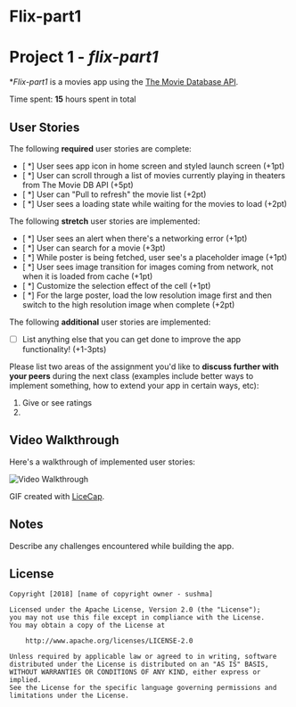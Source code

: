 # Flix-part1
# Project 1 - *flix-part1*

**Flix-part1* is a movies app using the [The Movie Database API](http://docs.themoviedb.apiary.io/#).

Time spent: **15** hours spent in total

## User Stories

The following **required** user stories are complete:

- [ *] User sees app icon in home screen and styled launch screen (+1pt)
- [ *] User can scroll through a list of movies currently playing in theaters from The Movie DB API (+5pt)
- [ *] User can "Pull to refresh" the movie list (+2pt)
- [ *] User sees a loading state while waiting for the movies to load (+2pt)

The following **stretch** user stories are implemented:

- [ *] User sees an alert when there's a networking error (+1pt)
- [ *] User can search for a movie (+3pt)
- [ *] While poster is being fetched, user see's a placeholder image (+1pt)
- [ *] User sees image transition for images coming from network, not when it is loaded from cache (+1pt)
- [ *] Customize the selection effect of the cell (+1pt)
- [ *] For the large poster, load the low resolution image first and then switch to the high resolution image when complete (+2pt)

The following **additional** user stories are implemented:

- [ ] List anything else that you can get done to improve the app functionality! (+1-3pts)

Please list two areas of the assignment you'd like to **discuss further with your peers** during the next class (examples include better ways to implement something, how to extend your app in certain ways, etc):

1. Give or see ratings
2.

## Video Walkthrough

Here's a walkthrough of implemented user stories:

<img src='http://i.imgur.com/link/to/your/gif/file.gif' title='Video Walkthrough' width='' alt='Video Walkthrough' />

GIF created with [LiceCap](http://www.cockos.com/licecap/).

## Notes

Describe any challenges encountered while building the app.

## License

    Copyright [2018] [name of copyright owner - sushma]

    Licensed under the Apache License, Version 2.0 (the "License");
    you may not use this file except in compliance with the License.
    You may obtain a copy of the License at

        http://www.apache.org/licenses/LICENSE-2.0

    Unless required by applicable law or agreed to in writing, software
    distributed under the License is distributed on an "AS IS" BASIS,
    WITHOUT WARRANTIES OR CONDITIONS OF ANY KIND, either express or implied.
    See the License for the specific language governing permissions and
    limitations under the License.
